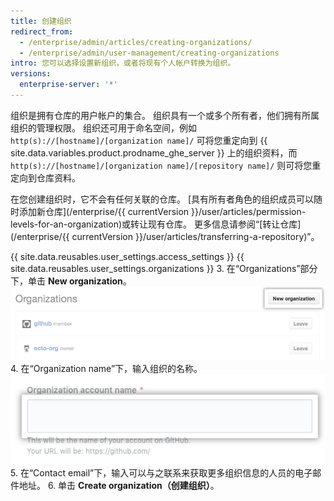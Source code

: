 ```yaml
---
title: 创建组织
redirect_from:
  - /enterprise/admin/articles/creating-organizations/
  - /enterprise/admin/user-management/creating-organizations
intro: 您可以选择设置新组织，或者将现有个人帐户转换为组织。
versions:
  enterprise-server: '*'
---
```


组织是拥有仓库的用户帐户的集合。 组织具有一个或多个所有者，他们拥有所属组织的管理权限。 组织还可用于命名空间，例如 `http(s)://[hostname]/[organization name]/` 可将您重定向到 {{ site.data.variables.product.prodname_ghe_server }} 上的组织资料，而 `http(s)://[hostname]/[organization name]/[repository name]/` 则可将您重定向到仓库资料。

在您创建组织时，它不会有任何关联的仓库。 [具有所有者角色的组织成员可以随时添加新仓库](/enterprise/{{ currentVersion }}/user/articles/permission-levels-for-an-organization)或转让现有仓库。 更多信息请参阅“[转让仓库](/enterprise/{{ currentVersion }}/user/articles/transferring-a-repository)”。

{{ site.data.reusables.user_settings.access_settings }}
{{ site.data.reusables.user_settings.organizations }}
3. 在“Organizations”部分下，单击 **New organization**。 ![新组织按钮](/assets/images/help/settings/new-org-button.png)
4. 在“Organization name”下，输入组织的名称。 ![新组织名称](/assets/images/help/organizations/new-org-name.png)
5. 在“Contact email”下，输入可以与之联系来获取更多组织信息的人员的电子邮件地址。
6. 单击 **Create organization（创建组织）**。
